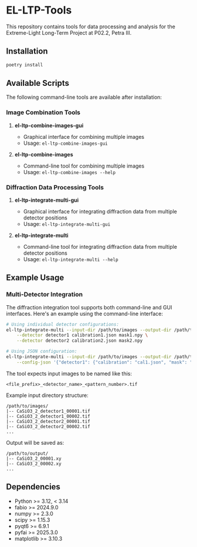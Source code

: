 # EL-LTP-Tools

This repository contains tools for data processing and analysis for the Extreme-Light Long-Term Project at P02.2, Petra III.

## Installation

```bash
poetry install
```

## Available Scripts

The following command-line tools are available after installation:

### Image Combination Tools

1. **el-ltp-combine-images-gui**
   - Graphical interface for combining multiple images
   - Usage: `el-ltp-combine-images-gui`

2. **el-ltp-combine-images**
   - Command-line tool for combining multiple images
   - Usage: `el-ltp-combine-images --help`

### Diffraction Data Processing Tools

1. **el-ltp-integrate-multi-gui**
   - Graphical interface for integrating diffraction data from multiple detector positions
   - Usage: `el-ltp-integrate-multi-gui`

2. **el-ltp-integrate-multi**
   - Command-line tool for integrating diffraction data from multiple detector positions
   - Usage: `el-ltp-integrate-multi --help`

## Example Usage


### Multi-Detector Integration

The diffraction integration tool supports both command-line and GUI interfaces. Here's an example using the command-line interface:

```bash
# Using individual detector configurations:
el-ltp-integrate-multi --input-dir /path/to/images --output-dir /path/to/output \
    --detector detector1 calibration1.json mask1.npy \
    --detector detector2 calibration2.json mask2.npy

# Using JSON configuration:
el-ltp-integrate-multi --input-dir /path/to/images --output-dir /path/to/output \
    --config-json '{"detector1": {"calibration": "cal1.json", "mask": "mask1.npy"}}'
```

The tool expects input images to be named like this:
```
<file_prefix>_<detector_name>_<pattern_number>.tif
```

Example input directory structure:
```
/path/to/images/
|-- CaSiO3_2_detector1_00001.tif
|-- CaSiO3_2_detector1_00002.tif
|-- CaSiO3_2_detector2_00001.tif
|-- CaSiO3_2_detector2_00002.tif
...
```

Output will be saved as:
```
/path/to/output/
|-- CaSiO3_2_00001.xy
|-- CaSiO3_2_00002.xy
...
```

## Dependencies

- Python >= 3.12, < 3.14
- fabio >= 2024.9.0
- numpy >= 2.3.0
- scipy >= 1.15.3
- pyqt6 >= 6.9.1
- pyfai >= 2025.3.0
- matplotlib >= 3.10.3